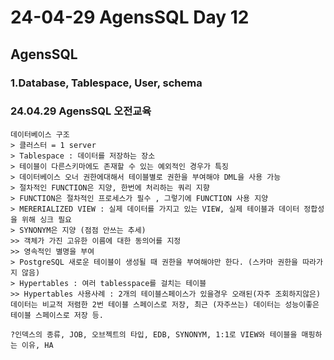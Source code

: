 # 24-04-29 AgensSQL Day 12

## AgensSQL 

### 1.Database, Tablespace, User, schema

### 24.04.29 AgensSQL 오전교육

```
데이터베이스 구조
> 클러스터 = 1 server
> Tablespace : 데이터를 저장하는 장소
> 테이블이 다른스키마에도 존재할 수 있는 예외적인 경우가 특징
> 데이터베이스 오너 권한에대해서 테이블별로 권한을 부여해야 DML을 사용 가능
> 절차적인 FUNCTION은 지양, 한번에 처리하는 쿼리 지향
> FUNCTION은 절차적인 프로세스가 필수 , 그렇기에 FUNCTION 사용 지양
> MERERIALIZED VIEW : 실제 데이터를 가지고 있는 VIEW, 실제 테이블과 데이터 정합성을 위해 싱크 필요
> SYNONYM은 지양 (점점 안쓰는 추세)
>> 객체가 가진 고유한 이름에 대한 동의어를 지정
>> 영속적인 별명을 부여
> PostgreSQL 새로운 테이블이 생성될 때 권한을 부여해야만 한다. (스카마 권한을 따라가지 않음)
> Hypertables : 여러 tablesspace를 걸치는 테이블
>> Hypertables 사용사례 : 2개의 테이블스페이스가 있을경우 오래된(자주 조회하지않은) 데이터는 비교적 저렴한 2번 테이블 스페이스로 저장, 최근 (자주쓰는) 데이터는 성능이좋은 테이블 스페이스로 저장 등.

?인덱스의 종류, JOB, 오브젝트의 타입, EDB, SYNONYM, 1:1로 VIEW와 테이블을 매핑하는 이유, HA
```

### 
